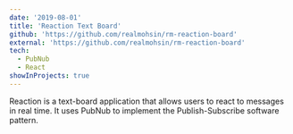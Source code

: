 ```yaml
---
date: '2019-08-01'
title: 'Reaction Text Board'
github: 'https://github.com/realmohsin/rm-reaction-board'
external: 'https://github.com/realmohsin/rm-reaction-board'
tech:
  - PubNub
  - React
showInProjects: true
---
```


Reaction is a text-board application that allows users to react to messages in real time. It uses PubNub to implement the Publish-Subscribe software pattern.
